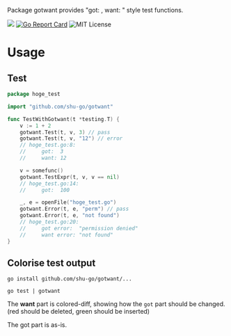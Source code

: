 Package gotwant provides "got: , want: " style test functions.

[![](https://godoc.org/github.com/shu-go/gotwant?status.svg)](https://godoc.org/github.com/shu-go/gotwant)
[![Go Report Card](https://goreportcard.com/badge/github.com/shu-go/gotwant)](https://goreportcard.com/report/github.com/shu-go/gotwant)
![MIT License](https://img.shields.io/badge/License-MIT-blue)

# Usage

## Test

```go
package hoge_test

import "github.com/shu-go/gotwant"

func TestWithGotwant(t *testing.T) {
    v := 1 + 2
    gotwant.Test(t, v, 3) // pass
    gotwant.Test(t, v, "12") // error
    // hoge_test.go:8:
    //     got:  3
    //     want: 12

    v = somefunc()
    gotwant.TestExpr(t, v, v == nil)
    // hoge_test.go:14:
    //     got:  100

    _, e = openFile("hoge_test.go")
    gotwant.Error(t, e, "perm") // pass
    gotwant.Error(t, e, "not found")
    // hoge_test.go:20:
    //     got error:  "permission denied"
    //     want error: "not found"
}
```

## Colorise test output

```
go install github.com/shu-go/gotwant/...
```

```
go test | gotwant
```

The **want** part is colored-diff, showing how the `got` part should be changed. (red should be deleted, green should be inserted)

The got part is as-is.
